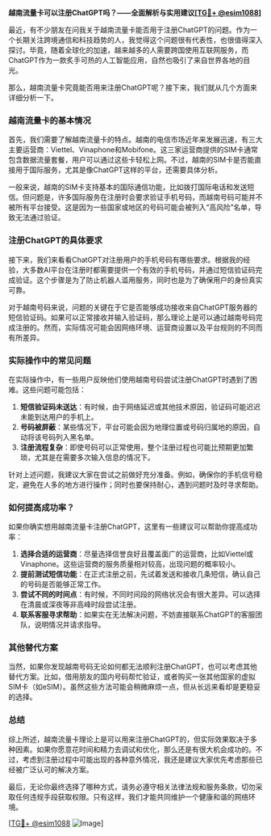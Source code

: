 **越南流量卡可以注册ChatGPT吗？——全面解析与实用建议[[TG💪+ @esim1088](https://t.me/s/esim1088)]**

最近，有不少朋友在问我关于越南流量卡能否用于注册ChatGPT的问题。作为一个长期关注跨境通信和科技趋势的人，我觉得这个问题很有代表性，也很值得深入探讨。毕竟，随着全球化的加速，越来越多的人需要跨国使用互联网服务，而ChatGPT作为一款炙手可热的人工智能应用，自然也吸引了来自世界各地的目光。

那么，越南流量卡究竟能否用来注册ChatGPT呢？接下来，我们就从几个方面来详细分析一下。

### 越南流量卡的基本情况

首先，我们需要了解越南流量卡的特点。越南的电信市场近年来发展迅速，有三大主要运营商：Viettel、Vinaphone和Mobifone。这三家运营商提供的SIM卡通常包含数据流量套餐，用户可以通过这些卡轻松上网。不过，越南的SIM卡是否能直接用于国际服务，尤其是像ChatGPT这样的平台，还需要具体分析。

一般来说，越南的SIM卡支持基本的国际通信功能，比如拨打国际电话和发送短信。但问题是，许多国际服务在注册时会要求验证手机号码，而越南号码可能并不被所有平台接受。这是因为一些国家或地区的号码可能会被列入“高风险”名单，导致无法通过验证。

### 注册ChatGPT的具体要求

接下来，我们来看看ChatGPT对注册用户的手机号码有哪些要求。根据我的经验，大多数AI平台在注册时都需要提供一个有效的手机号码，并通过短信验证码完成验证。这个步骤是为了防止机器人滥用服务，同时也是为了确保用户的身份真实可靠。

对于越南号码来说，问题的关键在于它是否能够成功接收来自ChatGPT服务器的短信验证码。如果可以正常接收并输入验证码，那么理论上是可以通过越南号码完成注册的。然而，实际情况可能会因网络环境、运营商设置以及平台规则的不同而有所差异。

### 实际操作中的常见问题

在实际操作中，有一些用户反映他们使用越南号码尝试注册ChatGPT时遇到了困难。这些问题可能包括：

1. **短信验证码未送达**：有时候，由于网络延迟或其他技术原因，验证码可能迟迟未能到达用户的手机上。
2. **号码被屏蔽**：某些情况下，平台可能会因为地理位置或号码归属地的原因，自动将该号码列入黑名单。
3. **注册流程复杂**：即使号码可以正常使用，整个注册过程也可能比预期更加繁琐，尤其是在需要多次输入信息的情况下。

针对上述问题，我建议大家在尝试之前做好充分准备。例如，确保你的手机信号稳定，避免在人多的地方进行操作；同时也要保持耐心，遇到问题时及时寻求帮助。

### 如何提高成功率？

如果你确实想用越南流量卡注册ChatGPT，这里有一些建议可以帮助你提高成功率：

1. **选择合适的运营商**：尽量选择信誉良好且覆盖面广的运营商，比如Viettel或Vinaphone。这些运营商的服务质量相对较高，出现问题的概率较小。
2. **提前测试短信功能**：在正式注册之前，先试着发送和接收几条短信，确认自己的号码是否能够正常工作。
3. **尝试不同的时间点**：有时候，不同时间段的网络状况会有很大差异。可以选择在清晨或深夜等非高峰时段尝试注册。
4. **联系客服寻求帮助**：如果实在无法解决问题，不妨直接联系ChatGPT的客服团队，说明情况并请求指导。

### 其他替代方案

当然，如果你发现越南号码无论如何都无法顺利注册ChatGPT，也可以考虑其他替代方案。比如，借用朋友的国内号码帮忙验证，或者购买一张其他国家的虚拟SIM卡（如eSIM）。虽然这些方法可能会稍微麻烦一点，但从长远来看却是更稳妥的选择。

### 总结

综上所述，越南流量卡理论上是可以用来注册ChatGPT的，但实际效果取决于多种因素。如果你愿意花时间和精力去调试和优化，那么还是有很大机会成功的。不过，考虑到注册过程中可能出现的各种意外情况，我还是建议大家优先考虑那些已经被广泛认可的解决方案。

最后，无论你最终选择了哪种方式，请务必遵守相关法律法规和服务条款，切勿采取任何违规手段获取权限。只有这样，我们才能共同维护一个健康和谐的网络环境。

[[TG💪+ @esim1088](https://t.me/s/esim1088) ![Image](https://i.postimg.cc/4NQfJmqS/Snipaste-2025-05-13-00-14-12.png)]